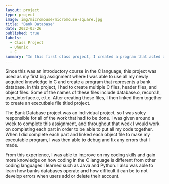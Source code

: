 ```yaml
---
layout: project
type: project
image: img/micromouse/micromouse-square.jpg
title: "Bank Database"
date: 2022-03-26
published: true
labels:
  - Class Project
  - Uhunix
  - C
summary: "In this first class project, I created a program that acted as a Bank Database in which it could store, add, and delete user accounts."
---
```


Since this was an introductory course in the C language, this project was used as my first big assignment where I was able to use all my newly acquired knowledge in C and create a program that represents a bank database. In this project, I had to create multiple C files, header files, and object files. Some of the names of these files include database.o, record.h, user_interface.c, e.t.c. After creating these files, I then linked them together to create an executbale file titled project.

The Bank Database project was an individual project, so I was soley responsible for all of the work that had to be done. I was given around a week to complete this assignment, and throughout that week I would work on completing each part in order to be able to put all my code together. When I did complete each part and linked each object file to make my executable program, I was then able to debug and fix any errors that I made. 

From this experience, I was able to improve on my coding skills and gain more knowledge on how coding in the C language is different from other coding languages I learned such as Java and Python. I also was able to learn how banks databases operate and how difficult it can be to not develop errors when users add or delete their account.
